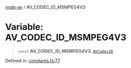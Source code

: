 [node-av](../globals.md) / AV\_CODEC\_ID\_MSMPEG4V3

# Variable: AV\_CODEC\_ID\_MSMPEG4V3

> `const` **AV\_CODEC\_ID\_MSMPEG4V3**: [`AVCodecID`](../type-aliases/AVCodecID.md)

Defined in: [constants.ts:77](https://github.com/seydx/av/blob/f8631fc881b394300b1479f511d55cf1c370a87f/src/constants/constants.ts#L77)
